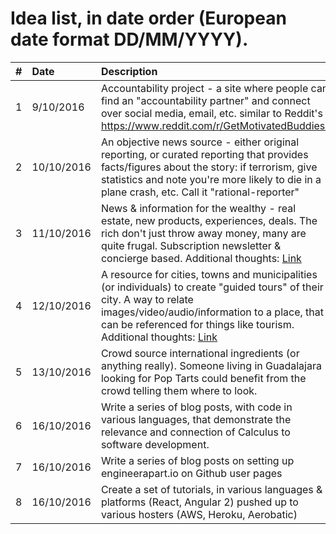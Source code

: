 # Idea list, in date order (European date format DD/MM/YYYY).

| #  	| Date  	|Description  	|
|-------- |:---|:-------------- |
| 1  	| 9/10/2016    | Accountability project - a site where people can find an "accountability partner" and connect over social media, email, etc. similar to Reddit's https://www.reddit.com/r/GetMotivatedBuddies/ | 
| 2  	| 10/10/2016    | An objective news source - either original reporting, or curated reporting that provides facts/figures about the story: if terrorism, give statistics and note you're more likely to die in a plane crash, etc. Call it "rational-reporter" | 
| 3  	| 11/10/2016    | News & information for the wealthy - real estate, new products, experiences, deals. The rich don't just throw away money, many are quite frugal. Subscription newsletter & concierge based. Additional thoughts: [Link](https://github.com/napolux/1000ideas/blob/master/ideas/luxury_news_for_rich_people/README.md) | 
| 4  	| 12/10/2016    | A resource for cities, towns and municipalities (or individuals) to create "guided tours" of their city. A way to relate images/video/audio/information to a place, that can be referenced for things like tourism. Additional thoughts: [Link](https://news.ycombinator.com/item?id=12570324) | 
| 5  	| 13/10/2016    | Crowd source international ingredients (or anything really). Someone living in Guadalajara looking for Pop Tarts could benefit from the crowd telling them where to look. | 
| 6  	| 16/10/2016    | Write a series of blog posts, with code in various languages, that demonstrate the relevance and connection of Calculus to software development. | 
| 7  	| 16/10/2016    | Write a series of blog posts on setting up engineerapart.io on Github user pages | 
| 8  	| 16/10/2016    | Create a set of tutorials, in various languages & platforms (React, Angular 2) pushed up to various hosters (AWS, Heroku, Aerobatic) | 
